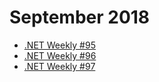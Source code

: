 # September 2018

+ [.NET Weekly #95](number-95.md)
+ [.NET Weekly #96](number-96.md)
+ [.NET Weekly #97](number-97.md)